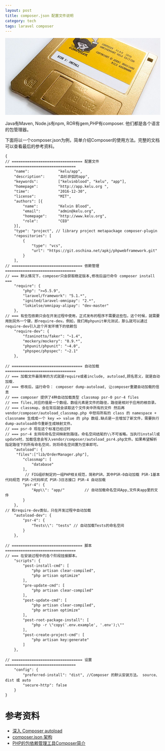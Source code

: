 ```yaml
---
layout: post
title: composer.json 配置文件说明
category: tech
tags: laravel composer
---
```


![](/assets/img/composer.jpg)

Java有Maven, Node.js有npm, ROR有gem,PHP有composer. 他们都是各个语言的包管理器。

下面将以一个composer.json为例，简单介绍Composer的使用方法。完整的文档可以查看最后的参考资料。

    {
    // ================================ 配置文件 ================================
        "name":             "kelu/app",
        "description":      "血衫非弧的app",
        "keywords":         ["kelvinblood", "kelu", "app"],
        "homepage":         "http://app.kelu.org ",
        "time":             "2016-12-30",
        "license":          "MIT",
        "authors": [{
            "name":         "Kelvin Blood",
            "email":        "admin@kelu.org",
            "homepage":     "http://www.kelu.org",
            "role":         "CEO"
        }],
        "type": "project", // library project metapackage composer-plugin
        "repositories": [
            {
                "type": "vcs",
                "url": "https://git.oschina.net/apkj/phpwebframework.git"
            }
        ],
    // ================================ 依赖管理 ================================
    // === 默认情况下，composer只会获取稳定版本,修改后运行命令 composer install ===
        "require": {
            "php": ">=5.5.9",
            "laravel/framework": "5.1.*",
            "ignited/laravel-omnipay": "2.*",
            "lokielse/omnipay-alipay": "dev-master"
        },
    // === 有些包依赖只会在开发过程中使用，正式发布的程序不需要这些包，这个时候，就需要用到另外一个键，即require-dev。例如，我们用phpunit单元测试，那么就可以通过require-dev引入这个开发环境下的依赖包
        "require-dev": {
            "fzaninotto/faker": "~1.4",
            "mockery/mockery": "0.9.*",
            "phpunit/phpunit": "~4.0",
            "phpspec/phpspec": "~2.1"
        },
        
    // ================================ 自动加载 ================================
    // === 加载文件最简单的方式就是require或者include, autoload,顾名思义，就是自动加载. 
    // === 修改后，运行命令： composer dump-autoload, 让composer重建自动加载的信息
    // === composer 提供了4种自动加载类型 classmap psr-0 psr-4 files 
    // === files,对应的值是一个数组，数组元素是文件的路径，路径是相对于应用的根目录。
    // === classmap，会在背后就会读取这个文件夹中所有的文件 然后再 vendor/composer/autoload_classmap.php 中怒将所有的 class 的 namespace + classname 生成成一个 key => value 的 php 数组.缺点是一旦增加了新文件，需要执行dump-autoload命令重新生成映射文件。
    // === psr-0 现在这个标准已经过时
    // === psr-4 支持将命名空间映射到路径。命名空间结尾的\\不可省略。当执行install或update时，加载信息会写入vendor/composer/autoload_psr4.php文件。如果希望解析指定路径下的所有命名空间，则将命名空间置为空串即可。
        "autoload": {
         "files":["lib/OrderManager.php"],
            "classmap": [
                "database"
            ],
             // FIG组织制定的一组PHP相关规范，简称PSR，其中PSR-0自动加载 PSR-1基本代码规范 PSR-2代码样式 PSR-3日志接口 PSR-4 自动加载
            "psr-4": {
                "App\\": "app/"         // 自动加载命名空间App,文件夹app里的文件
            }
        },
    // 和require-dev类似，只在开发过程中自动加载
        "autoload-dev": {
            "psr-4": {
                "Tests\\": "tests" // 自动加载Tests的命名空间
            }
        },
        
    // ================================ 脚本 ================================
    // === 在安装过程中的各个阶段挂接脚本。
        "scripts": {
            "post-install-cmd": [
                "php artisan clear-compiled",
                "php artisan optimize"
            ],
            "pre-update-cmd": [
                "php artisan clear-compiled"
            ],
            "post-update-cmd": [
                "php artisan clear-compiled",
                "php artisan optimize"
            ],
            "post-root-package-install": [
                "php -r \"copy('.env.example', '.env');\""
            ],
            "post-create-project-cmd": [
                "php artisan key:generate"
            ]
        },
        
    // ================================ 设置 ================================
        "config": {
            "preferred-install": "dist", //Composer 的默认安装方法。 source、dist 或 auto
            "secure-http": false
        }
    }


# 参考资料

* [深入 Composer autoload](http://blog.hans-lizihan.com/php/2015/06/25/php-composer-autoload.html)
* [composer.json 架构](http://docs.phpcomposer.com/04-schema.html)
* [PHP的包依赖管理工具Composer简介](http://www.shipingzhong.cn/node/6403)
